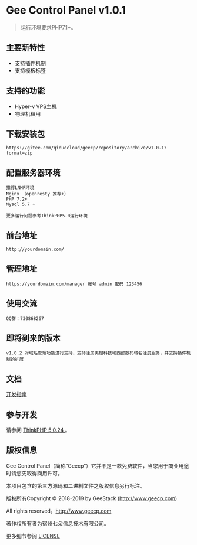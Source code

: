 Gee Control Panel v1.0.1
===============

> 运行环境要求PHP7.1+。

## 主要新特性

* 支持插件机制
* 支持模板标签

## 支持的功能

* Hyper-v VPS主机
* 物理机租用


## 下载安装包

~~~
https://gitee.com/qiduocloud/geecp/repository/archive/v1.0.1?format=zip
~~~


## 配置服务器环境

~~~
推荐LNMP环境
Nginx （openresty 推荐+）
PHP 7.2+
Mysql 5.7 +

更多运行问题参考ThinkPHP5.0运行环境
~~~

## 前台地址

~~~
http://yourdomain.com/
~~~

## 管理地址

~~~
https://yourdomain.com/manager 账号 admin 密码 123456
~~~

## 使用交流
~~~
QQ群：730868267
~~~

## 即将到来的版本

~~~
v1.0.2 对域名管理功能进行支持，支持注册美橙科技和西部数码域名注册服务，并支持插件机制的扩展
~~~
## 文档

[开发指南](http://doc.geecp.com)

## 参与开发

请参阅 [ThinkPHP 5.0.24 ](https://www.kancloud.cn/manual/thinkphp5)。

## 版权信息

Gee Control Panel（简称“Geecp”）它并不是一款免费软件，当您用于商业用途时请您先取得商用许可。

本项目包含的第三方源码和二进制文件之版权信息另行标注。

版权所有Copyright © 2018-2019 by GeeStack (http://www.geecp.com)

All rights reserved。http://www.geecp.com

著作权所有者为宿州七朵信息技术有限公司。

更多细节参阅 [LICENSE](LICENSE)
